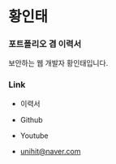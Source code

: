 # 황인태
### 포트폴리오 겸 이력서
보안하는 웹 개발자 황인태입니다.

### Link

* 이력서

* Github

* Youtube

* unihit@naver.com   
